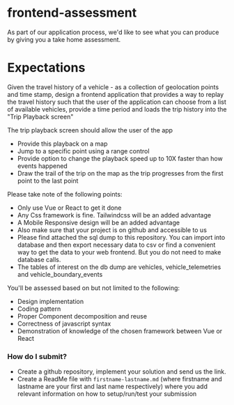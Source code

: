 # frontend-assessment
As part of our application process, we'd like to see what you can produce by giving you a take home assessment.


# Expectations

Given the travel history of a vehicle - as a collection of geolocation points and time stamp, design a frontend application that provides a way to replay the travel history such that the user of the application can choose from a list of available vehicles, provide a time period and loads the trip history into the "Trip Playback screen"

The trip playback screen should allow the user of the app

- Provide this playback on a map
- Jump to a specific point using a range control
- Provide option to change the playback speed up to 10X faster than how events happened
- Draw the trail of the trip on the map as the trip progresses from the first point to the last point


Please take note of the following points:

- Only use Vue or React to get it done
- Any Css framework is fine. Tailwindcss will be an added advantage
- A Mobile Responsive design will be an added advantage
- Also make sure that your project is on github and accessible to us
- Please find attached the sql dump to this repository. You can import into database and then export necessary data to csv or find a convenient way to get the data to your web frontend. But you do not need to make database calls.
- The tables of interest on the db dump are vehicles, vehicle_telemetries and vehicle_boundary_events

You'll be assessed based on but not limited to the following:

- Design implementation
- Coding pattern
- Proper Component decomposition and reuse
- Correctness of javascript syntax
- Demonstration of knowledge of the chosen framework between Vue or React

### How do I submit? ###
* Create a github repository, implement your solution and send us the link.
* Create a ReadMe file with `firstname-lastname.md` (where firstname and lastname are your 
  first and last name respectively) where you add relevant information on how to setup/run/test your submission
